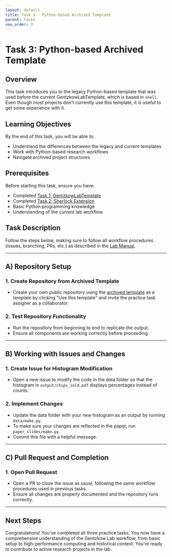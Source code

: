 ```yaml
---
layout: default
title: Task 3 - Python-based Archived Template
parent: Tasks
nav_order: 3
---
```


# Task 3: Python-based Archived Template

## Overview

This task introduces you to the legacy Python-based template that was used before the current GentzkowLabTemplate, which is based in `shell`. Even though most projects don't currently use this template, it is useful to get some experience with it.

## Learning Objectives

By the end of this task, you will be able to:

- Understand the differences between the legacy and current templates
- Work with Python-based research workflows
- Navigate archived project structures

## Prerequisites

Before starting this task, ensure you have:

- Completed [Task 1: GentzkowLabTemplate](task1.md)
- Completed [Task 2: Sherlock Extension](task2.md)
- Basic Python programming knowledge
- Understanding of the current lab workflow

## Task Description

Follow the steps below, making sure to follow all workflow procedures (issues, branching, PRs, etc.) as described in the [Lab Manual](https://docs.google.com/document/u/1/d/15urblzRR2XaymiXhvlEVfCJCwuMQQ3KaF-l4ol68dnA/edit?tab=t.0#heading=h.9zo0bcd06n82).

---

## A) Repository Setup

### 1. Create Repository from Archived Template
- Create your own public repository using the [archived template](https://github.com/gentzkow/template_archive) as a template by clicking "Use this template" and invite the practice task assigner as a collaborator.


### 2. Test Repository Functionality
- Run the repository from beginning to end to replicate the output.
- Ensure all components are working correctly before proceeding.

---

## B) Working with Issues and Changes

### 1. Create Issue for Histogram Modification
- Open a new issue to modify the code in the data folder so that the histogram in `output/chips_sold.pdf` displays percentages instead of counts.

### 2. Implement Changes
- Update the data folder with your new histogram as an output by running `data/make.py`.
- To make sure your changes are reflected in the paper, run `paper_slides/make.py`.
- Commit this file with a helpful message.

---

## C) Pull Request and Completion

### 1. Open Pull Request
- Open a PR to close the issue as usual, following the same workflow procedures used in previous tasks.
- Ensure all changes are properly documented and the repository runs correctly.

---

## Next Steps

Congratulations! You've completed all three practice tasks. You now have a comprehensive understanding of the Gentzkow Lab workflow, from basic setup to high-performance computing and historical context. You're ready to contribute to active research projects in the lab.
